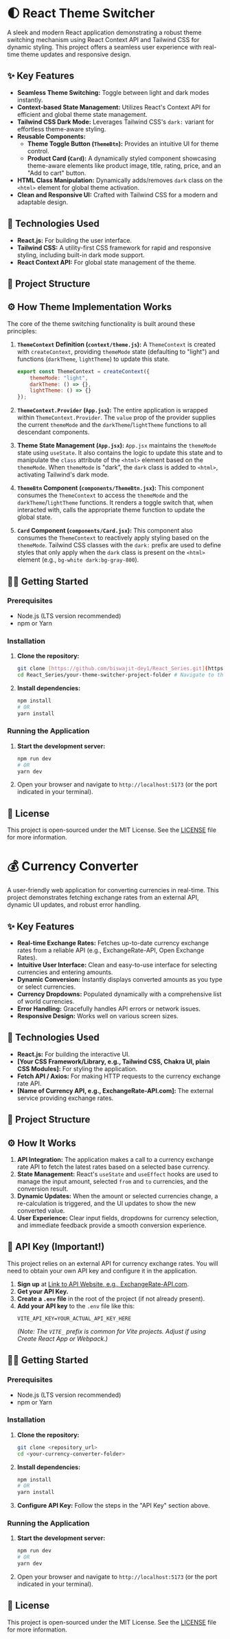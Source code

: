 # 🌓 React Theme Switcher

A sleek and modern React application demonstrating a robust theme switching mechanism using React Context API and Tailwind CSS for dynamic styling. This project offers a seamless user experience with real-time theme updates and responsive design.

## ✨ Key Features

* **Seamless Theme Switching:** Toggle between light and dark modes instantly.
* **Context-based State Management:** Utilizes React's Context API for efficient and global theme state management.
* **Tailwind CSS Dark Mode:** Leverages Tailwind CSS's `dark:` variant for effortless theme-aware styling.
* **Reusable Components:**
    * **Theme Toggle Button (`ThemeBtn`):** Provides an intuitive UI for theme control.
    * **Product Card (`Card`):** A dynamically styled component showcasing theme-aware elements like product image, title, rating, price, and an "Add to cart" button.
* **HTML Class Manipulation:** Dynamically adds/removes `dark` class on the `<html>` element for global theme activation.
* **Clean and Responsive UI:** Crafted with Tailwind CSS for a modern and adaptable design.

## 🚀 Technologies Used

* **React.js:** For building the user interface.
* **Tailwind CSS:** A utility-first CSS framework for rapid and responsive styling, including built-in dark mode support.
* **React Context API:** For global state management of the theme.

## 📁 Project Structure

## ⚙️ How Theme Implementation Works

The core of the theme switching functionality is built around these principles:

1.  **`ThemeContext` Definition (`context/theme.js`):**
    A `ThemeContext` is created with `createContext`, providing `themeMode` state (defaulting to "light") and functions (`darkTheme`, `lightTheme`) to update this state.

    ```javascript
    export const ThemeContext = createContext({
        themeMode: "light",
        darkTheme: () => {},
        lightTheme: () => {}
    });
    ```

2.  **`ThemeContext.Provider` (`App.jsx`):**
    The entire application is wrapped within `ThemeContext.Provider`. The `value` prop of the provider supplies the current `themeMode` and the `darkTheme`/`lightTheme` functions to all descendant components.

3.  **Theme State Management (`App.jsx`):**
    `App.jsx` maintains the `themeMode` state using `useState`. It also contains the logic to update this state and to manipulate the `class` attribute of the `<html>` element based on the `themeMode`. When `themeMode` is "dark", the `dark` class is added to `<html>`, activating Tailwind's dark mode.

4.  **`ThemeBtn` Component (`components/ThemeBtn.jsx`):**
    This component consumes the `ThemeContext` to access the `themeMode` and the `darkTheme`/`lightTheme` functions. It renders a toggle switch that, when interacted with, calls the appropriate theme function to update the global state.

5.  **`Card` Component (`components/Card.jsx`):**
    This component also consumes the `ThemeContext` to reactively apply styling based on the `themeMode`. Tailwind CSS classes with the `dark:` prefix are used to define styles that only apply when the `dark` class is present on the `<html>` element (e.g., `bg-white dark:bg-gray-800`).

## 👨‍💻 Getting Started

### Prerequisites

* Node.js (LTS version recommended)
* npm or Yarn

### Installation

1.  **Clone the repository:**

    ```bash
    git clone [https://github.com/biswajit-dey1/React_Series.git](https://github.com/biswajit-dey1/React_Series.git) # Assuming this is the correct repo containing the project
    cd React_Series/your-theme-switcher-project-folder # Navigate to the specific project folder if it's inside a monorepo
    ```

2.  **Install dependencies:**

    ```bash
    npm install
    # OR
    yarn install
    ```

### Running the Application

1.  **Start the development server:**

    ```bash
    npm run dev
    # OR
    yarn dev
    ```

2.  Open your browser and navigate to `http://localhost:5173` (or the port indicated in your terminal).

## 📄 License

This project is open-sourced under the MIT License. See the [LICENSE](LICENSE) file for more information.

# 💰 Currency Converter

A user-friendly web application for converting currencies in real-time. This project demonstrates fetching exchange rates from an external API, dynamic UI updates, and robust error handling.

## ✨ Key Features

* **Real-time Exchange Rates:** Fetches up-to-date currency exchange rates from a reliable API (e.g., ExchangeRate-API, Open Exchange Rates).
* **Intuitive User Interface:** Clean and easy-to-use interface for selecting currencies and entering amounts.
* **Dynamic Conversion:** Instantly displays converted amounts as you type or select currencies.
* **Currency Dropdowns:** Populated dynamically with a comprehensive list of world currencies.
* **Error Handling:** Gracefully handles API errors or network issues.
* **Responsive Design:** Works well on various screen sizes.

## 🚀 Technologies Used

* **React.js:** For building the interactive UI.
* **[Your CSS Framework/Library, e.g., Tailwind CSS, Chakra UI, plain CSS Modules]:** For styling the application.
* **Fetch API / Axios:** For making HTTP requests to the currency exchange rate API.
* **[Name of Currency API, e.g., ExchangeRate-API.com]:** The external service providing exchange rates.

## 📁 Project Structure

## ⚙️ How It Works

1.  **API Integration:** The application makes a call to a currency exchange rate API to fetch the latest rates based on a selected base currency.
2.  **State Management:** React's `useState` and `useEffect` hooks are used to manage the input amount, selected `from` and `to` currencies, and the conversion result.
3.  **Dynamic Updates:** When the amount or selected currencies change, a re-calculation is triggered, and the UI updates to show the new converted value.
4.  **User Experience:** Clear input fields, dropdowns for currency selection, and immediate feedback provide a smooth conversion experience.

## 🔑 API Key (Important!)

This project relies on an external API for currency exchange rates. You will need to obtain your own API key and configure it in the application.

1.  **Sign up** at [Link to API Website, e.g., ExchangeRate-API.com](https://www.exchangerate-api.com/).
2.  **Get your API Key.**
3.  **Create a `.env` file** in the root of the project (if not already present).
4.  **Add your API key** to the `.env` file like this:
    ```
    VITE_API_KEY=YOUR_ACTUAL_API_KEY_HERE
    ```
    *(Note: The `VITE_` prefix is common for Vite projects. Adjust if using Create React App or Webpack.)*

## 👨‍💻 Getting Started

### Prerequisites

* Node.js (LTS version recommended)
* npm or Yarn

### Installation

1.  **Clone the repository:**
    ```bash
    git clone <repository_url>
    cd <your-currency-converter-folder>
    ```
2.  **Install dependencies:**
    ```bash
    npm install
    # OR
    yarn install
    ```
3.  **Configure API Key:** Follow the steps in the "API Key" section above.

### Running the Application

1.  **Start the development server:**
    ```bash
    npm run dev
    # OR
    yarn dev
    ```
2.  Open your browser and navigate to `http://localhost:5173` (or the port indicated in your terminal).

## 📄 License

This project is open-sourced under the MIT License. See the [LICENSE](LICENSE) file for more information.

